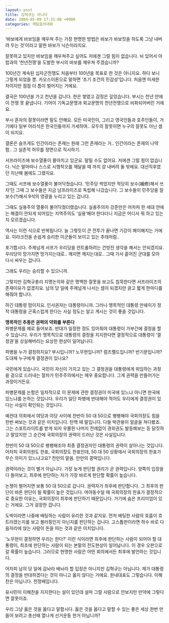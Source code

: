 ```yaml
---
layout: post
title: 김혁규는 아니다
date: 2004-05-09 17:31:08 +0900
categories: 깨달음의대화
---
```

‘바보에게 바보임을 깨우쳐 주는 가장 현명한 방법은 바보가 바보짓을 하도록 그냥 내버려 두는 것’이라고 말한 바보가 닉슨이라지요. 

잘못하고 있지만 바보임을 깨우쳐주고 싶어도 저에겐 그럴 힘이 없습니다. 뉘 있어서 아랍과의 ‘천년전쟁’을 도발한 부시의 바보를 깨우쳐 주겠습니까? 

100년간 계속된 십자군전쟁도 처음부터 100년을 목표로 한 것은 아니지요. 하다 보니 그렇게 되었을 뿐. 카오스이론으로 말하면 ‘초기 조건의 민감성’입니다. 처음엔 미세한 차이지만 점점 더 틈이 벌어지는 거에요. 

결국은 100년을 가고 천년을 갑니다. 한은 쌓였고 감정은 깊었습니다. 부시는 천년 안에 이 전쟁 못 끝냅니다. 기어이 기독교문명과 회교문명의 천년전쟁으로 비화되어버린 거에요. 

부시 혼자의 잘못이라면 말도 안해요. 모든 미국인이, 그리고 영국인들과 호주인들이, 거기에다 일부 어리석은 한국인들까지 가세하여.. 모두의 잘못이면 누구의 잘못도 아닌 셈이 되지요. 

결론은 슬프게도 인간이라는 존재는 원래 그런 존재라는 거.. 인간이라는 존재의 나약함.. 그 실존적 허무를 정면으로 직시하기.

서프라이즈에 보수열풍이 몰아치고 있군요. 말릴 수도 없어요. 저에겐 그럴 힘이 없습니다. 닉슨 말마따나 스스로 시행착오를 깨달을 때 까지 걍 내버려 둘 밖에요. 대선직후였던 지난해 봄에도 그랬지요. 

그때도 서프에 보수열풍이 불어닥쳤습니다. ‘민주당 썩었지만 적당히 보수(補修)해서 쓰자’던 그때 그 보수들은 지금 남프라이즈로 독립해 나갔습니다. 그 보수들이 민주당을 잘 보수(?)해서 9석의 영광을 누리고 있는 겁니다. 

그때도 실용주의 열풍이 불어닥쳤더랬습니다. 실용주의자 강준만은 어차피 한 세대 안에는 해결이 안되게 되어있는 지역주의도 ‘실용’해야 한다더니 지금은 어디서 뭐 하고 있는지 모르겠습니다. 

역사는 이런 식으로 반복됩니다. 늘 그렇듯이 큰 전투가 끝나면 기강이 해이해지는 거에요. 이라크전을 손쉽게 승리한 미군들이 보이고 있는 추태처럼..

포기합시다. 주제넘게 서프가 우리당을 컨트롤하려는 건방진 생각을 해서는 안되겠지요. 우리당이 망가지면 망가지는대로.. 깨지면 깨지는대로.. 그때 가서 흩어진 군대를 모아 다시 싸우는 겁니다. 

그래도 우리는 승리할 수 있으니까.

그렇지만 김혁규총리 지명논의와 같은 명백한 잘못을 보고도 침묵한다면 서프라이즈의 존재이유가 없겠지요. 남의 당 일에 주제넘게 나서는 셈이 되겠지만 굵고 짧게 한마디를 해줘야 합니다. 

하긴 대통령 맘이지요. 인사권자는 대통령이니까. 그러나 맹목적인 대통령 만쉐이가 정작 대통령을 곤혹스럽게 한다는 사실 정도는 알고 계시는 것이 좋을 것입니다. 

**맹목적인 추종은 권력의 약화를 부른다**  
파병문제를 예로 들어보죠. 반대가 일정한 정도 있어줘야 대통령이 가부간에 결정을 할 수 있습니다. 우리가 맹목적으로 대통령의 결정을 지지한다면 결정적으로 대통령이 ‘결정권’을 상실해버리는 요상한 현상이 일어납니다. 

파병을 누가 결정하지요? 부시입니까? 노무현입니까? 럼즈펠드입니까? 반기문입니까? 도대체 누구에게 결정권이 있나요? 

국민에게 있습니다. 국민이 자신이 가지고 있는 그 결정권을 대통령에게 위임하는 과정을 겉으로 드러내는 절차가 민주주의에서는 매우 중요합니다. 그게 권력을 만들어가는 과정이거든요.

파병문제를 논함은 일차적으로 이 문제에 관한 결정권이 미국에 있느냐 아니면 한국에 있느냐를 논하는 것입니다. 우리가 일단 파병에 반대해야 적어도 우리에게 결정권이 있다는 사실이 확인되는 것입니다. 

예컨대 의회에서 여당과 야당 사이에 찬반이 50 대 50으로 팽팽해야 국회의장도 힘을 한번 써보는 것과 같은 이치입니다. 탄핵 때 말입니다. 다들 박관용이 얼굴을 쳐다봤죠. 그는 스포트라이트를 받게 되자 우쭐한 나머지 전례없이 경위권도 발동해보는 등 닭짓하고 말았지만 그 순간에 국회의장의 권력이 드러난 것은 사실입니다.

찬반이 50 대 50으로 팽팽해조야 최종 결정권자인 대통령의 권력이 살아나는 것입니다. 어차피 국회의원도 한표, 국회의장도 한표인데, 50 대 50 상황에서 국회의장의 한표가 무슨 의미가 있느냐고요? 천만의 말씀. 만만의 콩떡입니다. 

권력이라는 것이 별거 아닙니다. 가장 늦게 판단할 권리가 곧 권력입니다. 양쪽의 입장을 다 들어보고, 최후에 판단하는 자가 가장 바르게 판단할 확률이 높습니다. 

논쟁이 벌어지면 보통 50 대 50으로 갑니다. 권력자가 최후에 판단합니다. 그 최후의 판단이 바른 판단이 될 확률이 높은 것입니다. 여야동수일 때 국회의장의 한표가 결정적으로 중요한 이유는, 국회의장이 최후에 판단하기 때문입니다. 거기에 숨은 프리미엄이 있는 거에요. 그거 굉장한 겁니다. 

도박이라면 나중에 배팅하는 사람이 유리한 것과 같지요. 먼저 배팅한 사람의 호흡이 흐트러졌는지를 보고 블러핑인지 아닌지를 판단하는 겁니다. 고스톱판이라면 하수 바로 다음자리에 앉는 사람이 돈을 따는 것과 같은 이치입니다. 

‘노무현이 결정하면 우리는 한다?’ 이런 식이라면 최후에 판단하는 사람이 되어야 할 대통령이, 최초에 판단하는 사람이 되는 본말의 전도현상이 일어납니다. 이 경우 오판으로 갈 확률이 높습니다. 그러므로 현명한 사람은 어떤 회의에서든 최후에 발언하는 것입니다. 

어차피 남의 당 일에 감놔라 배놔라 할 입장은 아니지만 김혁규는 아닙니다. 제가 대통령의 결정을 반대하겠다는 것이 아니고 옳지 않다는 거에요. 원내대표도 그렇습니다. 이해찬은 아닙니다. 천정배입니다. 

유시민이 이해찬을 지지한다는 설이 있던데 설마 그럴 사람으로 안보지만 만약에 그렇다면 잘못이죠.

우리 그냥 옳은 것을 옳다고 말합시다. 옳은 것을 옳다고 말할 수 있는 좋은 세상 한번 만들어 보려고 총선때 열나게 선거운동 한거 아닙니까?